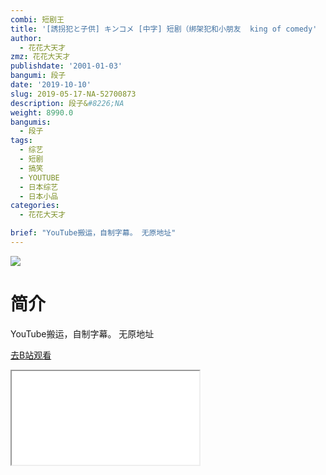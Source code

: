 ```yaml
---
combi: 短剧王
title: '[誘拐犯と子供] キンコメ [中字] 短剧（绑架犯和小朋友  king of comedy'
author:
  - 花花大天才
zmz: 花花大天才
publishdate: '2001-01-03'
bangumi: 段子
date: '2019-10-10'
slug: 2019-05-17-NA-52700873
description: 段子&#8226;NA
weight: 8990.0
bangumis:
  - 段子
tags:
  - 综艺
  - 短剧
  - 搞笑
  - YOUTUBE
  - 日本综艺
  - 日本小品
categories:
  - 花花大天才

brief: "YouTube搬运，自制字幕。 无原地址"
---
```

![](https://raw.githubusercontent.com/tcgriffith/owaraisite/master/static/tmpimg/60fa2c1f5a5718df7ec49d1d344f1e2a19c53a98.jpg.480.jpg)
# 简介  
YouTube搬运，自制字幕。
无原地址  

[去B站观看](https://www.bilibili.com/video/av52700873/)
<div class ="resp-container"><iframe class="testiframe" src="//player.bilibili.com/player.html?aid=52700873"", scrolling="no", allowfullscreen="true" > </iframe></div> 
